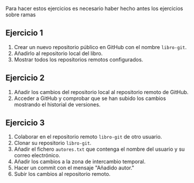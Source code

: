 Para hacer estos ejercicios es necesario haber hecho antes los ejercicios sobre ramas
## Ejercicio 1
1. Crear un nuevo repositorio público en GitHub con el nombre `libro-git`.
2. Añadirlo al repositorio local del libro.
3. Mostrar todos los repositorios remotos configurados.

## Ejercicio 2

1. Añadir los cambios del repositorio local al repositorio remoto de GitHub.
2. Acceder a GitHub y comprobar que se han subido los cambios mostrando el historial de versiones.

## Ejercicio 3

1. Colaborar en el repositorio remoto `libro-git` de otro usuario.
2. Clonar su repositorio `libro-git`.
3. Añadir el fichero `autores.txt` que contenga el nombre del usuario y su correo electrónico.
4. Añadir los cambios a la zona de intercambio temporal.
5. Hacer un commit con el mensaje "Añadido autor."
6. Subir los cambios al repositorio remoto.
